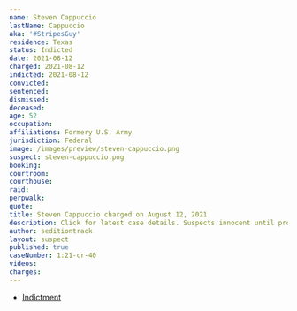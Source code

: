 ```yaml
---
name: Steven Cappuccio
lastName: Cappuccio
aka: '#StripesGuy'
residence: Texas
status: Indicted
date: 2021-08-12
charged: 2021-08-12
indicted: 2021-08-12
convicted:
sentenced:
dismissed:
deceased:
age: 52
occupation:
affiliations: Formery U.S. Army
jurisdiction: Federal
image: /images/preview/steven-cappuccio.png
suspect: steven-cappuccio.png
booking:
courtroom:
courthouse:
raid:
perpwalk:
quote:
title: Steven Cappuccio charged on August 12, 2021
description: Click for latest case details. Suspects innocent until proven guilty.
author: seditiontrack
layout: suspect
published: true
caseNumber: 1:21-cr-40
videos:
charges:
---
```


- [Indictment](https://extremism.gwu.edu/sites/g/files/zaxdzs2191/f/McCaughey%20III%20et%20al%20Fourth%20Superseding%20Indictment.pdf)
